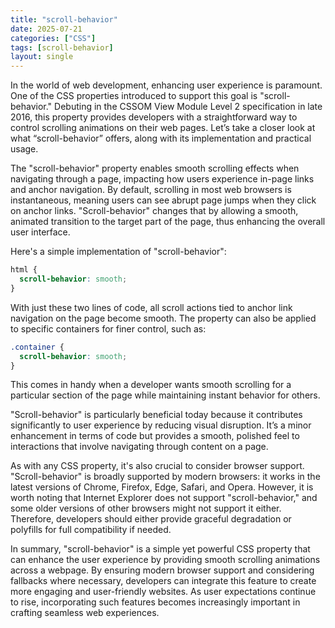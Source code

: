 ```yaml
---
title: "scroll-behavior"
date: 2025-07-21
categories: ["CSS"]
tags: [scroll-behavior]
layout: single
---
```


In the world of web development, enhancing user experience is paramount. One of the CSS properties introduced to support this goal is "scroll-behavior." Debuting in the CSSOM View Module Level 2 specification in late 2016, this property provides developers with a straightforward way to control scrolling animations on their web pages. Let’s take a closer look at what “scroll-behavior” offers, along with its implementation and practical usage.

The "scroll-behavior" property enables smooth scrolling effects when navigating through a page, impacting how users experience in-page links and anchor navigation. By default, scrolling in most web browsers is instantaneous, meaning users can see abrupt page jumps when they click on anchor links. "Scroll-behavior" changes that by allowing a smooth, animated transition to the target part of the page, thus enhancing the overall user interface.

Here's a simple implementation of "scroll-behavior":

```css
html {
  scroll-behavior: smooth;
}
```

With just these two lines of code, all scroll actions tied to anchor link navigation on the page become smooth. The property can also be applied to specific containers for finer control, such as:

```css
.container {
  scroll-behavior: smooth;
}
```

This comes in handy when a developer wants smooth scrolling for a particular section of the page while maintaining instant behavior for others.

"Scroll-behavior" is particularly beneficial today because it contributes significantly to user experience by reducing visual disruption. It’s a minor enhancement in terms of code but provides a smooth, polished feel to interactions that involve navigating through content on a page.

As with any CSS property, it's also crucial to consider browser support. "Scroll-behavior" is broadly supported by modern browsers: it works in the latest versions of Chrome, Firefox, Edge, Safari, and Opera. However, it is worth noting that Internet Explorer does not support "scroll-behavior," and some older versions of other browsers might not support it either. Therefore, developers should either provide graceful degradation or polyfills for full compatibility if needed.

In summary, "scroll-behavior" is a simple yet powerful CSS property that can enhance the user experience by providing smooth scrolling animations across a webpage. By ensuring modern browser support and considering fallbacks where necessary, developers can integrate this feature to create more engaging and user-friendly websites. As user expectations continue to rise, incorporating such features becomes increasingly important in crafting seamless web experiences.

